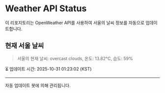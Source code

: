 
# Weather API Status

이 리포지토리는 OpenWeather API를 사용하여 서울의 날씨 정보를 자동으로 업데이트합니다.

## 현재 서울 날씨
> 서울의 현재 날씨: overcast clouds, 온도: 13.82°C, 습도: 59%

⏳ 업데이트 시간: 2025-10-31 01:23:02 (KST)

---
자동 업데이트 봇에 의해 관리됩니다.
